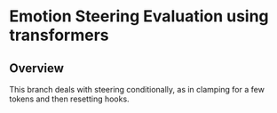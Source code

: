 # Emotion Steering Evaluation using transformers

## Overview

This branch deals with steering conditionally, as in clamping for a few tokens and then resetting hooks.
